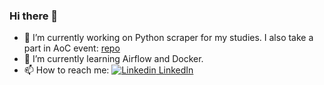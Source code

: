 ### Hi there 👋


- 🔭 I’m currently working on Python scraper for my studies. I also take a part in AoC event: [repo](https://github.com/thebestofal/advent_of_code_2022)
- 🌱 I’m currently learning Airflow and Docker.
- 📫 How to reach me: [![Linkedin](https://i.stack.imgur.com/gVE0j.png) LinkedIn](https://www.linkedin.com/in/588874nj6/)

